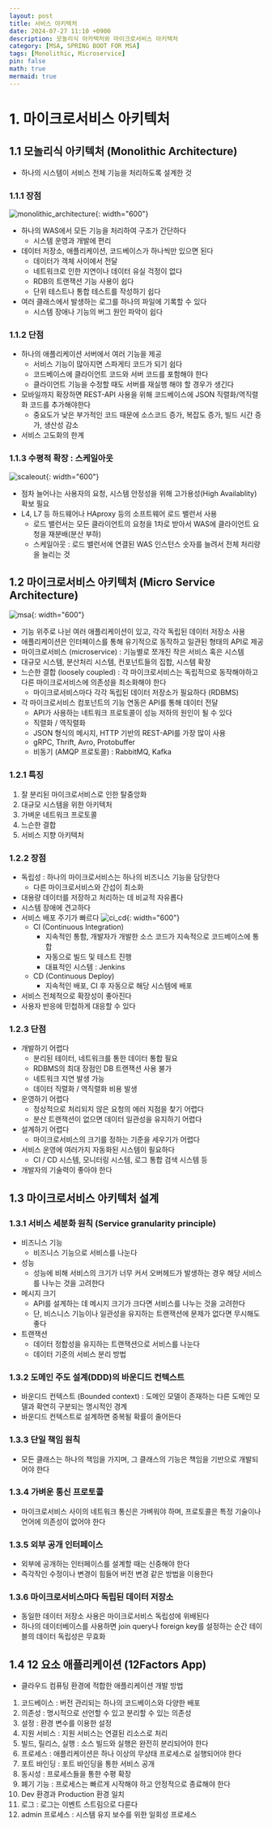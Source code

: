 ```yaml
---
layout: post
title: 서비스 아키텍처
date: 2024-07-27 11:10 +0900
description: 모놀리식 아카텍처와 마이크로서비스 아키텍처
category: [MSA, SPRING BOOT FOR MSA]
tags: [Monolithic, Microservice]
pin: false
math: true
mermaid: true
---
```


# 1. 마이크로서비스 아키텍처

## 1.1 모놀리식 아키텍처 (Monolithic Architecture)
- 하나의 시스템이 서비스 전체 기능을 처리하도록 설계한 것

### 1.1.1 장점
![monolithic_architecture](/assets/img/monolithic%20architecture.jpg){: width="600"}
- 하나의 WAS에서 모든 기능을 처리하여 구조가 간단하다
  - 시스템 운영과 개발에 편리
- 데이터 저장소, 애플리케이션, 코드베이스가 하나씩만 있으면 된다
  - 데이터가 객체 사이에서 전달
  - 네트워크로 인한 지연이나 데이터 유실 걱정이 없다
  - RDB의 트랜잭션 기능 사용이 쉽다
  - 단위 테스트나 통합 테스트를 작성하기 쉽다
- 여러 클래스에서 발생하는 로그를 하나의 파일에 기록할 수 있다
  - 시스템 장애나 기능의 버그 원인 파악이 쉽다

### 1.1.2 단점
- 하나의 애플리케이션 서버에서 여러 기능을 제공
  - 서비스 기능이 많아지면 스파게티 코드가 되기 쉽다
  - 코드베이스에 클라이언트 코드와 서버 코드를 포함해야 한다
  - 클라이언트 기능을 수정할 때도 서버를 재실행 해야 할 경우가 생긴다
- 모바일까지 확장하면 REST-API 사용을 위해 코드베이스에 JSON 직렬화/역직렬화 코드를 추가해야한다
  - 중요도가 낮은 부가적인 코드 때문에 소스코드 증가, 복잡도 증가, 빌드 시간 증가, 생산성 감소
- 서비스 고도화의 한계

### 1.1.3 수평적 확장 : 스케일아웃
![scaleout](/assets/img/scaleout.jpg){: width="600"}
- 점차 늘어나는 사용자의 요청, 시스템 안정성을 위해 고가용성(High Availablity) 확보 필요
- L4, L7 등 하드웨어나 HAproxy 등의 소프트웨어 로드 밸런서 사용
  - 로드 밸런서는 모든 클라이언트의 요청을 1차로 받아서 WAS에 클라이언트 요청을 재분배(분산 부하)
  - 스케일아웃 : 로드 밸런서에 연결된 WAS 인스턴스 숫자를 늘려서 전체 처리량을 늘리는 것

## 1.2 마이크로서비스 아키텍처 (Micro Service Architecture)
![msa](/assets/img/msa.jpg){: width="600"}
- 기능 위주로 나뉜 여러 애플리케이션이 있고, 각각 독립된 데이터 저장소 사용
- 애플리케이션은 인터페이스를 통해 유기적으로 동작하고 일관된 형태의 API로 제공
- 마이크로서비스 (microservice) : 기능별로 쪼개진 작은 서비스 혹은 시스템
- 대규모 시스템, 분산처리 시스템, 컨포넌트들의 집합, 시스템 확장
- 느슨한 결합 (loosely coupled) : 각 마이크로서비스는 독립적으로 동작해야하고 다른 마이크로서비스에 의존성을 최소화해야 한다
  - 마이크로서비스마다 각각 독립된 데이터 저장소가 필요하다 (RDBMS)
- 각 마이크로서비스 컴포넌트의 기능 연동은 API를 통해 데이터 전달
  - API가 사용하는 네트워크 프로토콜이 성능 저하의 원인이 될 수 있다
  - 직렬화 / 역직렬화
  - JSON 형식의 메시지, HTTP 기반의 REST-API를 가장 많이 사용
  - gRPC, Thrift, Avro, Protobuffer
  - 비동기 (AMQP 프로토콜) : RabbitMQ, Kafka

### 1.2.1 특징
1. 잘 분리된 마이크로서비스로 인한 탈중앙화
2. 대규모 시스템을 위한 아키텍처
3. 가벼운 네트워크 프로토콜
4. 느슨한 결합
5. 서비스 지향 아키텍처

### 1.2.2 장점
- 독립성 : 하나의 마이크로서비스는 하나의 비즈니스 기능을 담당한다
  - 다른 마이크로서비스와 간섭이 최소화
- 대용량 데이터를 저장하고 처리하는 데 비교적 자유롭다
- 시스템 장애에 견고하다
- 서비스 배포 주기가 빠르다
![ci_cd](/assets/img/ci_cd.jpg){: width="600"}
  - CI (Continuous Integration)
    - 지속적인 통함, 개발자가 개발한 소스 코드가 지속적으로 코드베이스에 통합
    - 자동으로 빌드 및 테스트 진행
    - 대표적인 시스템 : Jenkins 
  - CD (Continuous Deploy)
    - 지속적인 배포, CI 후 자동으로 해당 시스템에 배포
- 서비스 전체적으로 확장성이 좋아진다
- 사용자 반응에 민첩하게 대응할 수 있다

### 1.2.3 단점
- 개발하기 어렵다
  - 분리된 테이터, 네트워크를 통한 데이터 통합 필요
  - RDBMS의 최대 장점인 DB 트랜잭션 사용 불가
  - 네트워크 지연 발생 가능
  - 데이터 직렬화 / 역직렬화 비용 발생
- 운영하기 어렵다
  - 정상적으로 처리되지 않은 요청의 에러 지점을 찾기 어렵다
  - 분산 트랜잭션이 없으면 데이터 일관성을 유지하기 어렵다
- 설계하기 어렵다
  - 마이크로서비스의 크기를 정하는 기준을 세우기가 어렵다
- 서비스 운영에 여러가지 자동화된 시스템이 필요하다
  - CI / CD 시스템, 모니터링 시스템, 로그 통합 검색 시스템 등
- 개발자의 기술력이 좋아야 한다

## 1.3 마이크로서비스 아키텍처 설계

### 1.3.1 서비스 세분화 원칙 (Service granularity principle)
- 비즈니스 기능
  - 비즈니스 기능으로 서비스를 나눈다
- 성능
  - 성능에 비해 서비스의 크기가 너무 커서 오버헤드가 발생하는 경우 해당 서비스를 나누는 것을 고려한다
- 메시지 크기
  - API를 설계하는 데 메시지 크기가 크다면 서비스를 나누는 것을 고려한다
  - 단, 비스니스 기능이나 일관성을 유지하는 트랜잭션에 문제가 없다면 무시해도 좋다
- 트랜잭션
  - 데이터 정합성을 유지하는 트랜잭션으로 서비스를 나눈다
  - 데이터 기준의 서비스 분리 방법

### 1.3.2 도메인 주도 설계(DDD)의 바운디드 컨텍스트
- 바운디드 컨텍스트 (Bounded context) : 도메인 모델이 존재하는 다른 도메인 모델과 확연히 구분되는 명시적인 경계
- 바운디드 컨텍스트로 설계하면 중복될 확률이 줄어든다

### 1.3.3 단일 책임 원칙
- 모든 클래스는 하나의 책임을 가지며, 그 클래스의 기능은 책임을 기반으로 개발되어야 한다

### 1.3.4 가벼운 통신 프로토콜
- 마이크로서비스 사이의 네트워크 통신은 가벼워야 하며, 프로토콜은 특정 기술이나 언어에 의존성이 없어야 한다

### 1.3.5 외부 공개 인터페이스
- 외부에 공개하는 인터페이스를 설계할 때는 신중해야 한다
- 즉각작인 수정이나 변경이 힘들어 버전 변경 같은 방법을 이용한다

### 1.3.6 마이크로서비스마다 독립된 데이터 저장소
- 동일한 데이터 저장소 사용은 마이크로서비스 독립성에 위배된다
- 하나의 데이터베이스를 사용하면 join query나 foreign key를 설정하는 순간 테이블의 데이터 독립성은 무효화

## 1.4 12 요소 애플리케이션 (12Factors App)
- 클라우드 컴퓨팅 환경에 적합한 애플리케이션 개발 방법

1. 코드베이스 : 버전 관리되는 하나의 코드베이스와 다양한 배포
2. 의존성 : 명시적으로 선언할 수 있고 분리할 수 있는 의존성
3. 설정 : 환경 변수를 이용한 설정
4. 지원 서비스 : 지원 서비스는 연결된 리소스로 처리
5. 빌드, 릴리스, 실행 : 소스 빌드와 실행은 완전히 분리되어야 한다
6. 프로세스 : 애플리케이션은 하나 이상의 무상태 프로세스로 실행되어야 한다
7. 포트 바인딩 : 포트 바인딩을 통한 서비스 공개
8. 동시성 : 프로세스들을 통한 수평 확장
9. 폐기 기능 : 프로세스는 빠르게 시작해야 하고 안정적으로 종료해야 한다
10. Dev 환경과 Production 환경 일치
11. 로그 : 로그는 이벤트 스트림으로 다룬다
12. admin 프로세스 : 시스템 유지 보수를 위한 일회성 프로세스